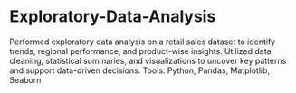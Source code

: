 # Exploratory-Data-Analysis
Performed exploratory data analysis on a retail sales dataset to identify trends, regional performance, and product-wise insights. Utilized data cleaning, statistical summaries, and visualizations to uncover key patterns and support data-driven decisions.  Tools: Python, Pandas, Matplotlib, Seaborn
